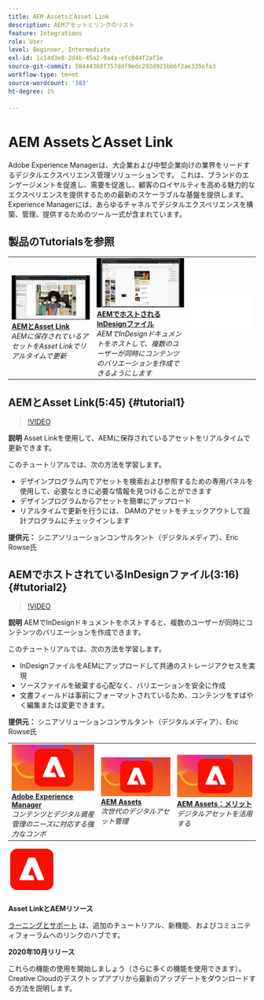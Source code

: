 ```yaml
---
title: AEM AssetsとAsset Link
description: AEMアセットとリンクのリスト
feature: Integrations
role: User
level: Beginner, Intermediate
exl-id: 1c14d3e8-2d4b-45a2-9a4a-efc044f2af1e
source-git-commit: 58444368f757ddf9edc292d921bb6f2ae335efa3
workflow-type: tm+mt
source-wordcount: '383'
ht-degree: 1%

---
```


# AEM AssetsとAsset Link

Adobe Experience Managerは、大企業および中堅企業向けの業界をリードするデジタルエクスペリエンス管理ソリューションです。 これは、ブランドのエンゲージメントを促進し、需要を促進し、顧客のロイヤルティを高める魅力的なエクスペリエンスを提供するための最新のスケーラブルな基盤を提供します。 Experience Managerには、あらゆるチャネルでデジタルエクスペリエンスを構築、管理、提供するためのツール一式が含まれています。

## 製品のTutorialsを参照

<table style="table-layout:fixed">
<tr>
 <td>
   <a href="aem.md#tutorial1">
      <img alt="AEMとAsset Link" src="../assets/aem_assetlink_rowse_thumbnail.jpg" />
   </a>
    <div>
   <a href="aem.md#tutorial1"><strong>AEMとAsset Link</strong></a>
    </div>
    <em>AEMに保存されているアセットをAsset Linkでリアルタイムで更新</em>
    <br>
  </td>
   <td>
   <a href="aem.md#tutorial2">
      <img alt="AEMでホストされるInDesignファイル" src="../assets/InDesign-Files-Hosten-in-AEM.jpg" />
   </a>
    <div>
   <a href="aem.md#tutorial2"><strong>AEMでホストされるInDesignファイル</strong></a>
    </div>
    <em>AEMでInDesignドキュメントをホストして、複数のユーザーが同時にコンテンツのバリエーションを作成できるようにします</em>
    <br>
  </td>
  <td>
    <img alt="スペーサー" src="../assets/Whitespacer.png" />
    <div>
    <br>
  </td>
</tr>
</table>

## AEMとAsset Link(5:45) {#tutorial1}

>[!VIDEO](https://video.tv.adobe.com/v/326828?hidetitle=true)

**説明**
Asset Linkを使用して、AEMに保存されているアセットをリアルタイムで更新できます。

このチュートリアルでは、次の方法を学習します。
* デザインプログラム内でアセットを検索および参照するための専用パネルを使用して、必要なときに必要な情報を見つけることができます
* デザインプログラムからアセットを簡単にアップロード
* リアルタイムで更新を行うには、 DAMのアセットをチェックアウトして設計プログラムにチェックインします

**提供元：**
シニアソリューションコンサルタント（デジタルメディア）、Eric Rowse氏

## AEMでホストされているInDesignファイル(3:16) {#tutorial2}

>[!VIDEO](https://video.tv.adobe.com/v/326829?hidetitle=true)

**説明**
AEMでInDesignドキュメントをホストすると、複数のユーザーが同時にコンテンツのバリエーションを作成できます。

このチュートリアルでは、次の方法を学習します。
* InDesignファイルをAEMにアップロードして共通のストレージアクセスを実現
* ソースファイルを破棄する心配なく、バリエーションを安全に作成
* 文書フィールドは事前にフォーマットされているため、コンテンツをすばやく編集または変更できます。

**提供元：**
シニアソリューションコンサルタント（デジタルメディア）、Eric Rowse氏

<table style="table-layout:fixed">
<tr>
 <td>
   <a href="https://www.adobe.com/marketing/experience-manager.html">
      <img alt="Adobe Experience Manager" src="../assets/AEM_Thumbnail.jpg" />
   </a>
    <div>
   <a href="https://www.adobe.com/marketing/experience-manager.html"><strong>Adobe Experience Manager</strong></a>
    </div>
    <em>コンテンツとデジタル資産管理のニーズに対応する強力なコンボ</em>
    <br>
  </td>
  <td>
   <a href="https://www.adobe.com/marketing/experience-manager-assets.html">
      <img alt="InDesign Server:パートナーの検索" src="../assets/AEM_Thumbnail.jpg" />
   </a>
    <div>
   <a href="https://www.adobe.com/marketing/experience-manager-assets.html"><strong>AEM Assets</strong></a>
    </div>
    <em>次世代のデジタルアセット管理</em>
    <br>
  </td>
  <td>
   <a href="https://www.adobe.com/marketing/experience-manager-assets/benefits.html">
      <img alt="InDesign Server:パートナーの検索" src="../assets/AEM_Thumbnail.jpg" />
   </a>
    <div>
   <a href="https://www.adobe.com/marketing/experience-manager-assets/benefits.html"><strong>AEM Assets：メリット</strong></a>
    </div>
    <em>デジタルアセットを活用する</em>
    <br>
  </td>
</tr>
</table>

![AEMロゴ](../assets/aem_appicon_noshadow_96.png)

**Asset LinkとAEMリソース**

[ラーニングとサポート](https://helpx.adobe.com/support/experience-manager.html) は、追加のチュートリアル、新機能、およびコミュニティフォーラムへのリンクのハブです。

**2020年10月リリース**

これらの機能の使用を開始しましょう（さらに多くの機能を使用できます）。 Creative Cloudのデスクトップアプリから最新のアップデートをダウンロードする方法を説明します。
